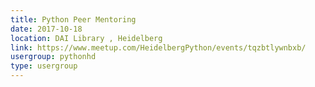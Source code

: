 ```yaml
---
title: Python Peer Mentoring
date: 2017-10-18
location: DAI Library , Heidelberg
link: https://www.meetup.com/HeidelbergPython/events/tqzbtlywnbxb/
usergroup: pythonhd
type: usergroup
---
```


